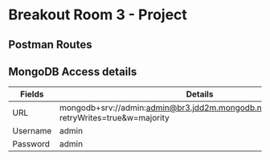 # Breakout Room 3 - Project

## Postman Routes

## MongoDB Access details
| Fields  | Details |
| ------------- | ------------- |
| URL  | mongodb+srv://admin:admin@br3.jdd2m.mongodb.net/myFirstDatabase?retryWrites=true&w=majority  |
| Username  | admin |
| Password  | admin |